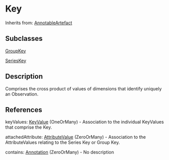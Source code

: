 
# Key

Inherits from: [AnnotableArtefact](../Base/AnnotableArtefact.md)

## Subclasses

[GroupKey](GroupKey.md)

[SeriesKey](SeriesKey.md)



## Description

Comprises the cross product of values of dimensions that identify uniquely an Observation.




## References

keyValues: [KeyValue](KeyValue.md) (OneOrMany) - Association to the individual KeyValues that comprise the Key.

attachedAttribute: [AttributeValue](AttributeValue.md) (ZeroOrMany) - Association to the AttributeValues relating to the Series Key or Group Key.

contains: [Annotation](../Base/Annotation.md) (ZeroOrMany) - No description




